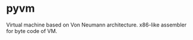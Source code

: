 pyvm
====

Virtual machine based on Von Neumann architecture. x86-like assembler for byte code of VM.
